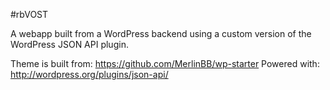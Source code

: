 #rbVOST

A webapp built from a WordPress backend using a custom version of the WordPress JSON API plugin.

Theme is built from: https://github.com/MerlinBB/wp-starter
Powered with: http://wordpress.org/plugins/json-api/
